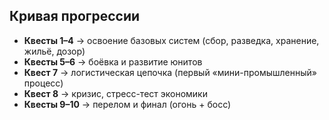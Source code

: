 ## Кривая прогрессии

- **Квесты 1–4** → освоение базовых систем (сбор, разведка, хранение, жильё, дозор)
- **Квесты 5–6** → боёвка и развитие юнитов
- **Квест 7** → логистическая цепочка (первый «мини-промышленный» процесс)
- **Квест 8** → кризис, стресс-тест экономики
- **Квесты 9–10** → перелом и финал (огонь + босс)